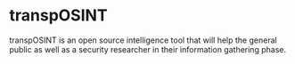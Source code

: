 # transpOSINT

transpOSINT is an open source intelligence tool that will help the general public as well as a security researcher in their information gathering phase.
